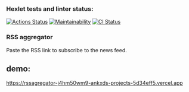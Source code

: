 ### Hexlet tests and linter status:

[![Actions Status](https://github.com/cloudfiy/frontend-project-11/actions/workflows/hexlet-check.yml/badge.svg)](https://github.com/cloudfiy/frontend-project-11/actions)
[![Maintainability](https://api.codeclimate.com/v1/badges/1996ab5ef2b80a1e27d2/maintainability)](https://codeclimate.com/github/cloudfiy/frontend-project-11/maintainability)
[![CI Status](https://github.com/cloudfiy/frontend-project-46/actions/workflows/ci.yml/badge.svg)](https://github.com/cloudfiy/frontend-project-11/actions)

### RSS aggregator

Paste the RSS link to subscribe to the news feed.

## demo:
https://rssagregator-j4hm50wm9-ankxds-projects-5d34eff5.vercel.app
